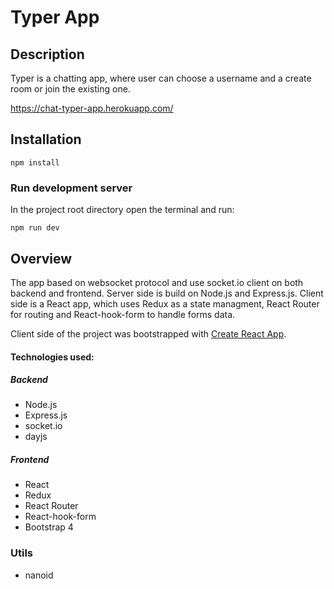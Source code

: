 # Typer App

## Description 

Typer is a chatting app, where user can choose a username and a create room or join the existing one.

https://chat-typer-app.herokuapp.com/

## Installation 

`npm install`

### Run development server

In the project root directory open the terminal and run:

 `npm run dev`

## Overview

The app based on websocket protocol and use socket.io client on both backend and frontend. Server side is build on Node.js and Express.js. Client side is a React app, which uses Redux as a state managment, React Router for routing and React-hook-form to handle forms data.

Client side of the project was bootstrapped with [Create React App](https://github.com/facebook/create-react-app).

#### Technologies used:

##### Backend

* Node.js
* Express.js
* socket.io
* dayjs

##### Frontend

* React
* Redux
* React Router
* React-hook-form
* Bootstrap 4

### Utils
* nanoid